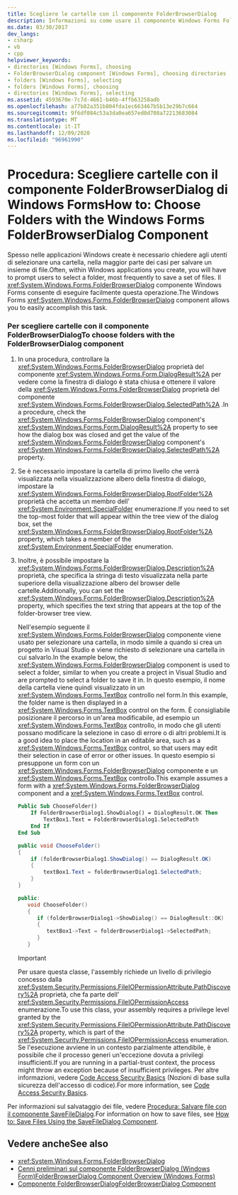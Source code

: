 ```yaml
---
title: Scegliere le cartelle con il componente FolderBrowserDialog
description: Informazioni su come usare il componente Windows Forms FolderBrowserDialog all'interno delle applicazioni Windows create per richiedere agli utenti di selezionare una cartella.
ms.date: 03/30/2017
dev_langs:
- csharp
- vb
- cpp
helpviewer_keywords:
- directories [Windows Forms], choosing
- FolderBrowserDialog component [Windows Forms], choosing directories
- folders [Windows Forms], selecting
- folders [Windows Forms], choosing
- directories [Windows Forms], selecting
ms.assetid: 4593670e-7c7d-4661-b46b-4ffb63258adb
ms.openlocfilehash: a77b82a351b804fda1ec663467b5b13e29b7c664
ms.sourcegitcommit: 9f6df084c53a3da0ea657ed0d708a72213683084
ms.translationtype: MT
ms.contentlocale: it-IT
ms.lasthandoff: 12/09/2020
ms.locfileid: "96961990"
---
```

# <a name="how-to-choose-folders-with-the-windows-forms-folderbrowserdialog-component"></a><span data-ttu-id="a4d9a-103">Procedura: Scegliere cartelle con il componente FolderBrowserDialog di Windows Forms</span><span class="sxs-lookup"><span data-stu-id="a4d9a-103">How to: Choose Folders with the Windows Forms FolderBrowserDialog Component</span></span>

<span data-ttu-id="a4d9a-104">Spesso nelle applicazioni Windows create è necessario chiedere agli utenti di selezionare una cartella, nella maggior parte dei casi per salvare un insieme di file.</span><span class="sxs-lookup"><span data-stu-id="a4d9a-104">Often, within Windows applications you create, you will have to prompt users to select a folder, most frequently to save a set of files.</span></span> <span data-ttu-id="a4d9a-105">Il <xref:System.Windows.Forms.FolderBrowserDialog> componente Windows Forms consente di eseguire facilmente questa operazione.</span><span class="sxs-lookup"><span data-stu-id="a4d9a-105">The Windows Forms <xref:System.Windows.Forms.FolderBrowserDialog> component allows you to easily accomplish this task.</span></span>

### <a name="to-choose-folders-with-the-folderbrowserdialog-component"></a><span data-ttu-id="a4d9a-106">Per scegliere cartelle con il componente FolderBrowserDialog</span><span class="sxs-lookup"><span data-stu-id="a4d9a-106">To choose folders with the FolderBrowserDialog component</span></span>

1. <span data-ttu-id="a4d9a-107">In una procedura, controllare la <xref:System.Windows.Forms.FolderBrowserDialog> proprietà del componente <xref:System.Windows.Forms.Form.DialogResult%2A> per vedere come la finestra di dialogo è stata chiusa e ottenere il valore della <xref:System.Windows.Forms.FolderBrowserDialog> proprietà del componente <xref:System.Windows.Forms.FolderBrowserDialog.SelectedPath%2A> .</span><span class="sxs-lookup"><span data-stu-id="a4d9a-107">In a procedure, check the <xref:System.Windows.Forms.FolderBrowserDialog> component's <xref:System.Windows.Forms.Form.DialogResult%2A> property to see how the dialog box was closed and get the value of the <xref:System.Windows.Forms.FolderBrowserDialog> component's <xref:System.Windows.Forms.FolderBrowserDialog.SelectedPath%2A> property.</span></span>

2. <span data-ttu-id="a4d9a-108">Se è necessario impostare la cartella di primo livello che verrà visualizzata nella visualizzazione albero della finestra di dialogo, impostare la <xref:System.Windows.Forms.FolderBrowserDialog.RootFolder%2A> proprietà che accetta un membro dell' <xref:System.Environment.SpecialFolder> enumerazione.</span><span class="sxs-lookup"><span data-stu-id="a4d9a-108">If you need to set the top-most folder that will appear within the tree view of the dialog box, set the <xref:System.Windows.Forms.FolderBrowserDialog.RootFolder%2A> property, which takes a member of the <xref:System.Environment.SpecialFolder> enumeration.</span></span>

3. <span data-ttu-id="a4d9a-109">Inoltre, è possibile impostare la <xref:System.Windows.Forms.FolderBrowserDialog.Description%2A> proprietà, che specifica la stringa di testo visualizzata nella parte superiore della visualizzazione albero del browser delle cartelle.</span><span class="sxs-lookup"><span data-stu-id="a4d9a-109">Additionally, you can set the <xref:System.Windows.Forms.FolderBrowserDialog.Description%2A> property, which specifies the text string that appears at the top of the folder-browser tree view.</span></span>

    <span data-ttu-id="a4d9a-110">Nell'esempio seguente il <xref:System.Windows.Forms.FolderBrowserDialog> componente viene usato per selezionare una cartella, in modo simile a quando si crea un progetto in Visual Studio e viene richiesto di selezionare una cartella in cui salvarlo.</span><span class="sxs-lookup"><span data-stu-id="a4d9a-110">In the example below, the <xref:System.Windows.Forms.FolderBrowserDialog> component is used to select a folder, similar to when you create a project in Visual Studio and are prompted to select a folder to save it in.</span></span> <span data-ttu-id="a4d9a-111">In questo esempio, il nome della cartella viene quindi visualizzato in un <xref:System.Windows.Forms.TextBox> controllo nel form.</span><span class="sxs-lookup"><span data-stu-id="a4d9a-111">In this example, the folder name is then displayed in a <xref:System.Windows.Forms.TextBox> control on the form.</span></span> <span data-ttu-id="a4d9a-112">È consigliabile posizionare il percorso in un'area modificabile, ad esempio un <xref:System.Windows.Forms.TextBox> controllo, in modo che gli utenti possano modificare la selezione in caso di errore o di altri problemi.</span><span class="sxs-lookup"><span data-stu-id="a4d9a-112">It is a good idea to place the location in an editable area, such as a <xref:System.Windows.Forms.TextBox> control, so that users may edit their selection in case of error or other issues.</span></span> <span data-ttu-id="a4d9a-113">In questo esempio si presuppone un form con un <xref:System.Windows.Forms.FolderBrowserDialog> componente e un <xref:System.Windows.Forms.TextBox> controllo.</span><span class="sxs-lookup"><span data-stu-id="a4d9a-113">This example assumes a form with a <xref:System.Windows.Forms.FolderBrowserDialog> component and a <xref:System.Windows.Forms.TextBox> control.</span></span>

    ```vb
    Public Sub ChooseFolder()
        If FolderBrowserDialog1.ShowDialog() = DialogResult.OK Then
            TextBox1.Text = FolderBrowserDialog1.SelectedPath
        End If
    End Sub
    ```

    ```csharp
    public void ChooseFolder()
    {
        if (folderBrowserDialog1.ShowDialog() == DialogResult.OK)
        {
            textBox1.Text = folderBrowserDialog1.SelectedPath;
        }
    }
    ```

    ```cpp
    public:
       void ChooseFolder()
       {
          if (folderBrowserDialog1->ShowDialog() == DialogResult::OK)
          {
             textBox1->Text = folderBrowserDialog1->SelectedPath;
          }
       }
    ```

    > [!IMPORTANT]
    > <span data-ttu-id="a4d9a-114">Per usare questa classe, l'assembly richiede un livello di privilegio concesso dalla <xref:System.Security.Permissions.FileIOPermissionAttribute.PathDiscovery%2A> proprietà, che fa parte dell' <xref:System.Security.Permissions.FileIOPermissionAccess> enumerazione.</span><span class="sxs-lookup"><span data-stu-id="a4d9a-114">To use this class, your assembly requires a privilege level granted by the <xref:System.Security.Permissions.FileIOPermissionAttribute.PathDiscovery%2A> property, which is part of the <xref:System.Security.Permissions.FileIOPermissionAccess> enumeration.</span></span> <span data-ttu-id="a4d9a-115">Se l'esecuzione avviene in un contesto parzialmente attendibile, è possibile che il processo generi un'eccezione dovuta a privilegi insufficienti.</span><span class="sxs-lookup"><span data-stu-id="a4d9a-115">If you are running in a partial-trust context, the process might throw an exception because of insufficient privileges.</span></span> <span data-ttu-id="a4d9a-116">Per altre informazioni, vedere [Code Access Security Basics](/dotnet/framework/misc/code-access-security-basics) (Nozioni di base sulla sicurezza dell'accesso di codice).</span><span class="sxs-lookup"><span data-stu-id="a4d9a-116">For more information, see [Code Access Security Basics](/dotnet/framework/misc/code-access-security-basics).</span></span>

<span data-ttu-id="a4d9a-117">Per informazioni sul salvataggio dei file, vedere [Procedura: Salvare file con il componente SaveFileDialog](how-to-save-files-using-the-savefiledialog-component.md).</span><span class="sxs-lookup"><span data-stu-id="a4d9a-117">For information on how to save files, see [How to: Save Files Using the SaveFileDialog Component](how-to-save-files-using-the-savefiledialog-component.md).</span></span>

## <a name="see-also"></a><span data-ttu-id="a4d9a-118">Vedere anche</span><span class="sxs-lookup"><span data-stu-id="a4d9a-118">See also</span></span>

- <xref:System.Windows.Forms.FolderBrowserDialog>
- [<span data-ttu-id="a4d9a-119">Cenni preliminari sul componente FolderBrowserDialog (Windows Form)</span><span class="sxs-lookup"><span data-stu-id="a4d9a-119">FolderBrowserDialog Component Overview (Windows Forms)</span></span>](folderbrowserdialog-component-overview-windows-forms.md)
- [<span data-ttu-id="a4d9a-120">Componente FolderBrowserDialog</span><span class="sxs-lookup"><span data-stu-id="a4d9a-120">FolderBrowserDialog Component</span></span>](folderbrowserdialog-component-windows-forms.md)
